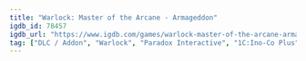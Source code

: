 ```yaml
---
title: "Warlock: Master of the Arcane - Armageddon"
igdb_id: 78457
igdb_url: "https://www.igdb.com/games/warlock-master-of-the-arcane-armageddon"
tag: ["DLC / Addon", "Warlock", "Paradox Interactive", "1C:Ino-Co Plus", "Strategy", "Turn-based strategy (TBS)", "Single player", "Multiplayer", "Bird view / Isometric", "Fantasy", "4X (explore, expand, exploit, and exterminate)"]
---
```

